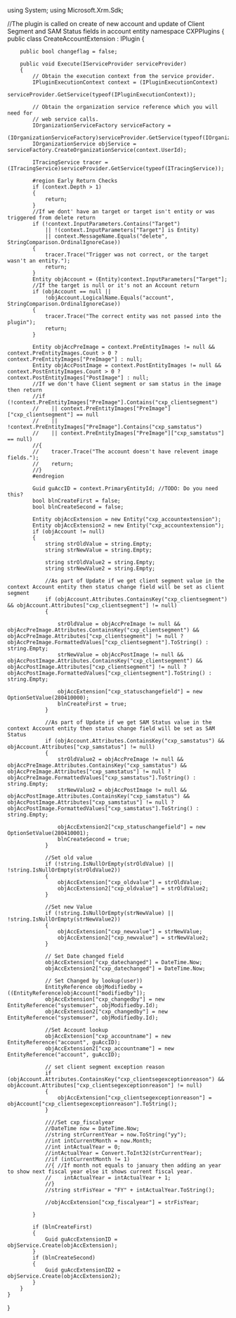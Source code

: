 using System;
using Microsoft.Xrm.Sdk;

//The plugin is called on create of new account and update of Client Segment and SAM Status fields in account entity
namespace CXPPlugins
{
    public class CreateAccountExtension : IPlugin
    {

        public bool changeflag = false;

        public void Execute(IServiceProvider serviceProvider)
        {
            // Obtain the execution context from the service provider.
            IPluginExecutionContext context = (IPluginExecutionContext)
                serviceProvider.GetService(typeof(IPluginExecutionContext));

            // Obtain the organization service reference which you will need for
            // web service calls.
            IOrganizationServiceFactory serviceFactory =
                (IOrganizationServiceFactory)serviceProvider.GetService(typeof(IOrganizationServiceFactory));
            IOrganizationService objService = serviceFactory.CreateOrganizationService(context.UserId);

            ITracingService tracer = (ITracingService)serviceProvider.GetService(typeof(ITracingService));

            #region Early Return Checks
            if (context.Depth > 1)
            {
                return;
            }
            //If we dont' have an target or target isn't entity or was triggered from delete return
            if (!context.InputParameters.Contains("Target")
                || !(context.InputParameters["Target"] is Entity)
                || context.MessageName.Equals("delete", StringComparison.OrdinalIgnoreCase))
            {
                tracer.Trace("Trigger was not correct, or the target wasn't an entity.");
                return;
            }
            Entity objAccount = (Entity)context.InputParameters["Target"];
            //If the target is null or it's not an Account return
            if (objAccount == null ||
                !objAccount.LogicalName.Equals("account", StringComparison.OrdinalIgnoreCase))
            {
                tracer.Trace("The correct entity was not passed into the plugin");
                return;
            }

            Entity objAccPreImage = context.PreEntityImages != null && context.PreEntityImages.Count > 0 ? context.PreEntityImages["PreImage"] : null;
            Entity objAccPostImage = context.PostEntityImages != null && context.PostEntityImages.Count > 0 ? context.PostEntityImages["PostImage"] : null;
            //If we don't have Client segment or sam status in the image then return
            //if (!context.PreEntityImages["PreImage"].Contains("cxp_clientsegment")
            //    || context.PreEntityImages["PreImage"]["cxp_clientsegment"] == null
            //    || !context.PreEntityImages["PreImage"].Contains("cxp_samstatus")
            //    || context.PreEntityImages["PreImage"]["cxp_samstatus"] == null)
            //{
            //    tracer.Trace("The account doesn't have relevent image fields.");
            //    return;
            //}
            #endregion

            Guid guAccID = context.PrimaryEntityId; //TODO: Do you need this?
            bool blnCreateFirst = false;
            bool blnCreateSecond = false;

            Entity objAccExtension = new Entity("cxp_accountextension");
            Entity objAccExtension2 = new Entity("cxp_accountextension");
            if (objAccount != null)
            {
                string strOldValue = string.Empty;
                string strNewValue = string.Empty;

                string strOldValue2 = string.Empty;
                string strNewValue2 = string.Empty;

                //As part of Update if we get client segment value in the context Account entity then status change field will be set as client segment
                if (objAccount.Attributes.ContainsKey("cxp_clientsegment") && objAccount.Attributes["cxp_clientsegment"] != null)
                {

                    strOldValue = objAccPreImage != null && objAccPreImage.Attributes.ContainsKey("cxp_clientsegment") && objAccPreImage.Attributes["cxp_clientsegment"] != null ? objAccPreImage.FormattedValues["cxp_clientsegment"].ToString() : string.Empty;
                    strNewValue = objAccPostImage != null && objAccPostImage.Attributes.ContainsKey("cxp_clientsegment") && objAccPostImage.Attributes["cxp_clientsegment"] != null ? objAccPostImage.FormattedValues["cxp_clientsegment"].ToString() : string.Empty;

                    objAccExtension["cxp_statuschangefield"] = new OptionSetValue(280410000);
                    blnCreateFirst = true;
                }

                //As part of Update if we get SAM Status value in the context Account entity then status change field will be set as SAM Status
                if (objAccount.Attributes.ContainsKey("cxp_samstatus") && objAccount.Attributes["cxp_samstatus"] != null)
                {
                    strOldValue2 = objAccPreImage != null && objAccPreImage.Attributes.ContainsKey("cxp_samstatus") && objAccPreImage.Attributes["cxp_samstatus"] != null ? objAccPreImage.FormattedValues["cxp_samstatus"].ToString() : string.Empty;
                    strNewValue2 = objAccPostImage != null && objAccPostImage.Attributes.ContainsKey("cxp_samstatus") && objAccPostImage.Attributes["cxp_samstatus"] != null ? objAccPostImage.FormattedValues["cxp_samstatus"].ToString() : string.Empty;

                    objAccExtension2["cxp_statuschangefield"] = new OptionSetValue(280410001);
                    blnCreateSecond = true;
                }

                //Set old value
                if (!string.IsNullOrEmpty(strOldValue) || !string.IsNullOrEmpty(strOldValue2))
                {
                    objAccExtension["cxp_oldvalue"] = strOldValue;
                    objAccExtension2["cxp_oldvalue"] = strOldValue2;
                }

                //Set new Value
                if (!string.IsNullOrEmpty(strNewValue) || !string.IsNullOrEmpty(strNewValue2))
                {
                    objAccExtension["cxp_newvalue"] = strNewValue;
                    objAccExtension2["cxp_newvalue"] = strNewValue2;
                }

                // Set Date changed field
                objAccExtension["cxp_datechanged"] = DateTime.Now;
                objAccExtension2["cxp_datechanged"] = DateTime.Now;

                // Set Changed by lookup(user))
                EntityReference objModifiedby = ((EntityReference)objAccount["modifiedby"]);
                objAccExtension["cxp_changedby"] = new EntityReference("systemuser", objModifiedby.Id);
                objAccExtension2["cxp_changedby"] = new EntityReference("systemuser", objModifiedby.Id);

                //Set Account lookup
                objAccExtension["cxp_accountname"] = new EntityReference("account", guAccID);
                objAccExtension2["cxp_accountname"] = new EntityReference("account", guAccID);

                // set client segment exception reason
                if (objAccount.Attributes.ContainsKey("cxp_clientsegexceptionreason") && objAccount.Attributes["cxp_clientsegexceptionreason"] != null)
                {
                    objAccExtension["cxp_clientsegexceptionreason"] = objAccount["cxp_clientsegexceptionreason"].ToString();
                }

                ////Set cxp_fiscalyear
                //DateTime now = DateTime.Now;
                //string strCurrentYear = now.ToString("yy");
                //int intCurrentMonth = now.Month;
                //int intActualYear = 0;
                //intActualYear = Convert.ToInt32(strCurrentYear);
                //if (intCurrentMonth != 1)
                //{ //If month not equals to january then adding an year to show next fiscal year else it shows current fiscal year.  
                //    intActualYear = intActualYear + 1;
                //}
                //string strFisYear = "FY" + intActualYear.ToString();

                //objAccExtension["cxp_fiscalyear"] = strFisYear;

            }

            if (blnCreateFirst)
            {
                Guid guAccExtensionID = objService.Create(objAccExtension);
            }
            if (blnCreateSecond)
            {
                Guid guAccExtensionID2 = objService.Create(objAccExtension2);
            }
        }
    }
}
